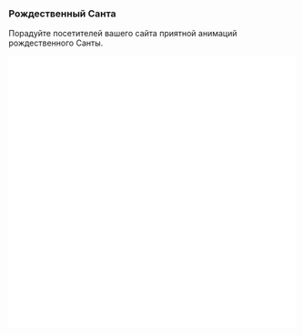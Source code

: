 ### Рождественный Санта

Порадуйте посетителей вашего сайта приятной анимаций рождественного Санты.

![santa-claus](preview.gif)
